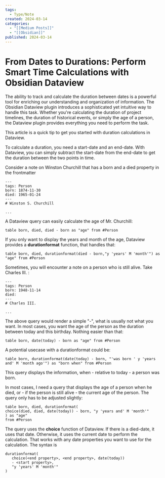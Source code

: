 ```yaml
---
tags:
  - Type/Note
created: 2024-03-14
categories:
  - "[[Medium Posts]]"
  - "[[Obsidian]]"
published: 2024-03-14
---
```

# From Dates to Durations: Perform Smart Time Calculations with Obsidian Dataview

The ability to track and calculate the duration between dates is a powerful tool for enriching our understanding and organization of information. The Obsidian Dataview plugin introduces a sophisticated yet intuitive way to handle this task. Whether you're calculating the duration of project timelines, the duration of historical events, or simply the age of a person, the Dataview plugin provides everything you need to perform the task. 

This article is a quick tip to get you started with duration calculations in Dataview.

To calculate a duration, you need a start-date and an end-date. With Dataview, you can simply subtract the start-date from the end-date to get the duration between the two points in time.

Consider a note on Winston Churchill that has a born and a died property in the frontmatter

```
---
tags: Person
born: 1874-11-30
died: 1965-01-24
---
# Winston S. Churchill

...
```

A Dataview query can easily calculate the age of Mr. Churchill:

```
table born, died, died - born as "age" from #Person
```

 If you only want to display the years and month of the age, Dataview provides a **durationformat** function, that handles that:

```
table born, died, durationformat(died - born,"y 'years' M 'month'") as "age" from #Person
```

Sometimes, you will encounter a note on a person who is still alive. Take Charles III. :

```
---
tags: Person
born: 1948-11-14
died:
---
# Charles III.

...
```

The above query would render a simple "-", what is usually not what you want. In most cases, you want the age of the person as the duration between today and this birthday. Nothing easier than that:

```
table born, date(today) - born as "age" from #Person
```

A potential usecase with a durationformat could be:

```
table born, durationformat(date(today) - born, "'was born ' y 'years and' M 'month ago'") as "born when" from #Person
```

This query displays the information, when - relative to today - a person was born.

In most cases, I need a query that displays the age of a person when he died, or - if the person is still alive - the current age of the person. The query only has to be adjusted slightly:

```
table born, died, durationformat(
choice(died, died, date(today)) - born, "y 'years and' M 'month'"
) as "age" 
from #Person
```

The query uses the **choice** function of Dataview. If there is a died-date, it uses that date. Otherwise, it uses the current date to perform the calculation. That works with any date properties you want to use for the calculation. The syntax is

```
durationformat(
   choice(<end property>, <end property>, date(today)) 
   - <start property>, 
   "y 'years' M 'month'"
)
```

